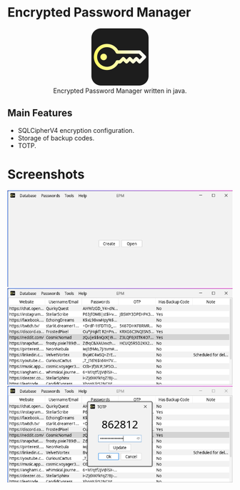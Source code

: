 # Encrypted Password Manager

<p align="center">
  <img src="https://raw.githubusercontent.com/rofe33/screenshots/refs/heads/main/java-password-manager/epm.png">
  <br />
  Encrypted Password Manager written in java.
</p>

## Main Features

- SQLCipherV4 encryption configuration.
- Storage of backup codes.
- TOTP.

# Screenshots

<p align="center">
  <img src="https://raw.githubusercontent.com/rofe33/screenshots/refs/heads/main/java-password-manager/epm_open_create_panel.png">
  <br />
  <img src="https://raw.githubusercontent.com/rofe33/screenshots/refs/heads/main/java-password-manager/epm_passwords_panel.png">
  <br />
  <img src="https://raw.githubusercontent.com/rofe33/screenshots/refs/heads/main/java-password-manager/epm_totp_panel.png">
</p>
